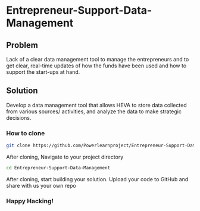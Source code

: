 # Entrepreneur-Support-Data-Management

## Problem
Lack of a clear data management tool to manage the entrepreneurs and to get clear, real-time updates of how the funds have been used and how to support the start-ups at hand.

## Solution
Develop a data management tool that allows HEVA to store data collected from various sources/ activities, and analyze the data to make strategic decisions.

### How to clone

``` bash
git clone https://github.com/Powerlearnproject/Entrepreneur-Support-Data-Management-.git
```
After cloning, Navigate to your project directory
``` bash
cd Entrepreneur-Support-Data-Management
```

After cloning, start building your solution. 
Upload your code to GitHub and share with us your own repo

### Happy Hacking!
